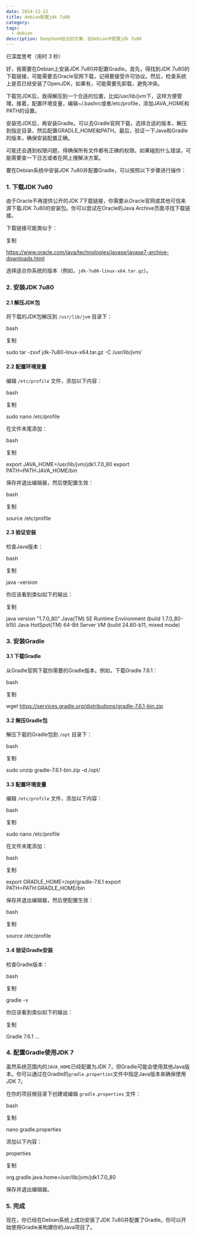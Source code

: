 ```yaml
---
date: 2024-12-22
title: debian配置jdk 7u80
category: 
tags:
  - debian
description: DeepSeek给出的方案，在Debian中配置jdk 7u80
---
```


已深度思考（用时 3 秒）

好，我需要在Debian上安装JDK 7u80并配置Gradle。首先，得找到JDK 7u80的下载链接，可能需要去Oracle官网下载，记得要接受许可协议。然后，检查系统上是否已经安装了OpenJDK，如果有，可能需要先卸载，避免冲突。

下载完JDK后，我得解压到一个合适的位置，比如/usr/lib/jvm下，这样方便管理。接着，配置环境变量，编辑~/.bashrc或者/etc/profile，添加JAVA_HOME和PATH的设置。

安装完JDK后，再安装Gradle。可以去Gradle官网下载，选择合适的版本，解压到指定目录，然后配置GRADLE_HOME和PATH。最后，验证一下Java和Gradle的版本，确保安装配置正确。

可能还会遇到权限问题，得确保所有文件都有正确的权限。如果碰到什么错误，可能需要查一下日志或者在网上搜解决方案。

要在Debian系统中安装JDK 7u80并配置Gradle，可以按照以下步骤进行操作：

### 1. 下载JDK 7u80

由于Oracle不再提供公开的JDK 7下载链接，你需要从Oracle官网或其他可信来源下载JDK 7u80的安装包。你可以尝试在Oracle的Java Archive页面寻找下载链接。

下载链接可能类似于：

复制

https://www.oracle.com/java/technologies/javase/javase7-archive-downloads.html

选择适合你系统的版本（例如，`jdk-7u80-linux-x64.tar.gz`）。

### 2. 安装JDK 7u80

#### 2.1 解压JDK包

将下载的JDK包解压到 `/usr/lib/jvm` 目录下：

bash

复制

sudo tar -zxvf jdk-7u80-linux-x64.tar.gz -C /usr/lib/jvm/

#### 2.2 配置环境变量

编辑 `/etc/profile` 文件，添加以下内容：

bash

复制

sudo nano /etc/profile

在文件末尾添加：

bash

复制

export JAVA_HOME=/usr/lib/jvm/jdk1.7.0_80
export PATH=$PATH:$JAVA_HOME/bin

保存并退出编辑器，然后使配置生效：

bash

复制

source /etc/profile

#### 2.3 验证安装

检查Java版本：

bash

复制

java -version

你应该看到类似如下的输出：

复制

java version "1.7.0_80"
Java(TM) SE Runtime Environment (build 1.7.0_80-b15)
Java HotSpot(TM) 64-Bit Server VM (build 24.80-b11, mixed mode)

### 3. 安装Gradle

#### 3.1 下载Gradle

从Gradle官网下载你需要的Gradle版本。例如，下载Gradle 7.6.1：

bash

复制

wget https://services.gradle.org/distributions/gradle-7.6.1-bin.zip

#### 3.2 解压Gradle包

解压下载的Gradle包到 `/opt` 目录下：

bash

复制

sudo unzip gradle-7.6.1-bin.zip -d /opt/

#### 3.3 配置环境变量

编辑 `/etc/profile` 文件，添加以下内容：

bash

复制

sudo nano /etc/profile

在文件末尾添加：

bash

复制

export GRADLE_HOME=/opt/gradle-7.6.1
export PATH=$PATH:$GRADLE_HOME/bin

保存并退出编辑器，然后使配置生效：

bash

复制

source /etc/profile

#### 3.4 验证Gradle安装

检查Gradle版本：

bash

复制

gradle -v

你应该看到类似如下的输出：

复制

Gradle 7.6.1
...

### 4. 配置Gradle使用JDK 7

虽然系统范围内的`JAVA_HOME`已经配置为JDK 7，但Gradle可能会使用其他Java版本。你可以通过在Gradle的`gradle.properties`文件中指定Java版本来确保使用JDK 7。

在你的项目根目录下创建或编辑 `gradle.properties` 文件：

bash

复制

nano gradle.properties

添加以下内容：

properties

复制

org.gradle.java.home=/usr/lib/jvm/jdk1.7.0_80

保存并退出编辑器。

### 5. 完成

现在，你已经在Debian系统上成功安装了JDK 7u80并配置了Gradle。你可以开始使用Gradle来构建你的Java项目了。